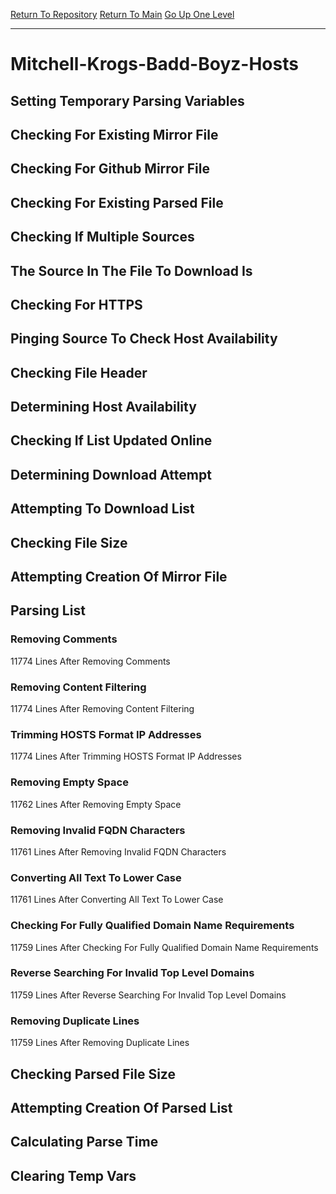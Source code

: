 [Return To Repository](https://github.com/deathbybandaid/piholeparser/)
[Return To Main](https://github.com/deathbybandaid/piholeparser/blob/master/RecentRunLogs/Mainlog.md)
[Go Up One Level](https://github.com/deathbybandaid/piholeparser/blob/master/RecentRunLogs/TopLevelScripts/30-Processing-Blacklists.md)
____________________________________
# Mitchell-Krogs-Badd-Boyz-Hosts
## Setting Temporary Parsing Variables
## Checking For Existing Mirror File
## Checking For Github Mirror File
## Checking For Existing Parsed File
## Checking If Multiple Sources
## The Source In The File To Download Is
## Checking For HTTPS
## Pinging Source To Check Host Availability
## Checking File Header
## Determining Host Availability
## Checking If List Updated Online
## Determining Download Attempt
## Attempting To Download List
## Checking File Size
## Attempting Creation Of Mirror File
## Parsing List
### Removing Comments
11774 Lines After Removing Comments
### Removing Content Filtering
11774 Lines After Removing Content Filtering
### Trimming HOSTS Format IP Addresses
11774 Lines After Trimming HOSTS Format IP Addresses
### Removing Empty Space
11762 Lines After Removing Empty Space
### Removing Invalid FQDN Characters
11761 Lines After Removing Invalid FQDN Characters
### Converting All Text To Lower Case
11761 Lines After Converting All Text To Lower Case
### Checking For Fully Qualified Domain Name Requirements
11759 Lines After Checking For Fully Qualified Domain Name Requirements
### Reverse Searching For Invalid Top Level Domains
11759 Lines After Reverse Searching For Invalid Top Level Domains
### Removing Duplicate Lines
11759 Lines After Removing Duplicate Lines
## Checking Parsed File Size
## Attempting Creation Of Parsed List
## Calculating Parse Time
## Clearing Temp Vars
